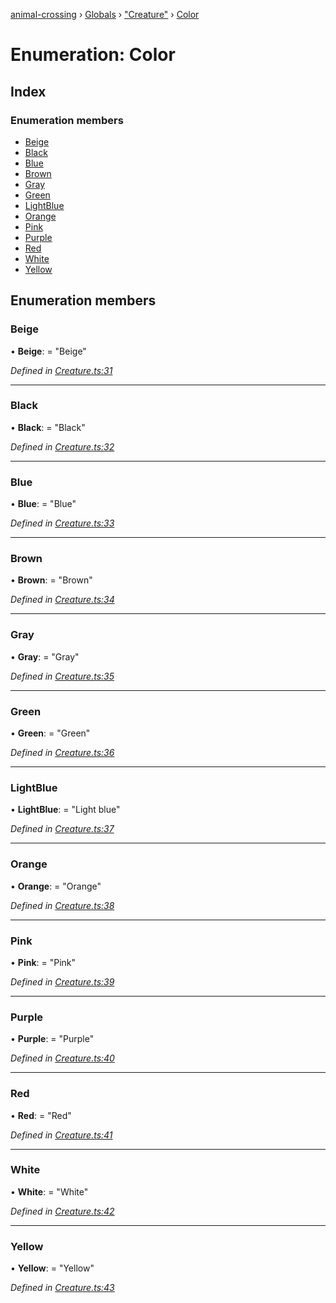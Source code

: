 [animal-crossing](../README.md) › [Globals](../globals.md) › ["Creature"](../modules/_creature_.md) › [Color](_creature_.color.md)

# Enumeration: Color

## Index

### Enumeration members

* [Beige](_creature_.color.md#beige)
* [Black](_creature_.color.md#black)
* [Blue](_creature_.color.md#blue)
* [Brown](_creature_.color.md#brown)
* [Gray](_creature_.color.md#gray)
* [Green](_creature_.color.md#green)
* [LightBlue](_creature_.color.md#lightblue)
* [Orange](_creature_.color.md#orange)
* [Pink](_creature_.color.md#pink)
* [Purple](_creature_.color.md#purple)
* [Red](_creature_.color.md#red)
* [White](_creature_.color.md#white)
* [Yellow](_creature_.color.md#yellow)

## Enumeration members

###  Beige

• **Beige**: = "Beige"

*Defined in [Creature.ts:31](https://github.com/Norviah/animal-crossing/blob/18dc317/module/types/Creature.ts#L31)*

___

###  Black

• **Black**: = "Black"

*Defined in [Creature.ts:32](https://github.com/Norviah/animal-crossing/blob/18dc317/module/types/Creature.ts#L32)*

___

###  Blue

• **Blue**: = "Blue"

*Defined in [Creature.ts:33](https://github.com/Norviah/animal-crossing/blob/18dc317/module/types/Creature.ts#L33)*

___

###  Brown

• **Brown**: = "Brown"

*Defined in [Creature.ts:34](https://github.com/Norviah/animal-crossing/blob/18dc317/module/types/Creature.ts#L34)*

___

###  Gray

• **Gray**: = "Gray"

*Defined in [Creature.ts:35](https://github.com/Norviah/animal-crossing/blob/18dc317/module/types/Creature.ts#L35)*

___

###  Green

• **Green**: = "Green"

*Defined in [Creature.ts:36](https://github.com/Norviah/animal-crossing/blob/18dc317/module/types/Creature.ts#L36)*

___

###  LightBlue

• **LightBlue**: = "Light blue"

*Defined in [Creature.ts:37](https://github.com/Norviah/animal-crossing/blob/18dc317/module/types/Creature.ts#L37)*

___

###  Orange

• **Orange**: = "Orange"

*Defined in [Creature.ts:38](https://github.com/Norviah/animal-crossing/blob/18dc317/module/types/Creature.ts#L38)*

___

###  Pink

• **Pink**: = "Pink"

*Defined in [Creature.ts:39](https://github.com/Norviah/animal-crossing/blob/18dc317/module/types/Creature.ts#L39)*

___

###  Purple

• **Purple**: = "Purple"

*Defined in [Creature.ts:40](https://github.com/Norviah/animal-crossing/blob/18dc317/module/types/Creature.ts#L40)*

___

###  Red

• **Red**: = "Red"

*Defined in [Creature.ts:41](https://github.com/Norviah/animal-crossing/blob/18dc317/module/types/Creature.ts#L41)*

___

###  White

• **White**: = "White"

*Defined in [Creature.ts:42](https://github.com/Norviah/animal-crossing/blob/18dc317/module/types/Creature.ts#L42)*

___

###  Yellow

• **Yellow**: = "Yellow"

*Defined in [Creature.ts:43](https://github.com/Norviah/animal-crossing/blob/18dc317/module/types/Creature.ts#L43)*
